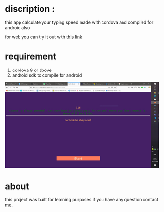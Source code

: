 # discription :
this app calculate your typing speed made with cordova and compiled for android also 

for web you can try it out with [this link](https://aymenbox.github.io/TyperApp/)

# requirement
1. cordova 9 or above 
2. android sdk to compile for android 

![Capture](Capture.JPG)

# about 
this project was built for learning purposes if you have any question contact [me](https://twitter.com/AymenBm14).